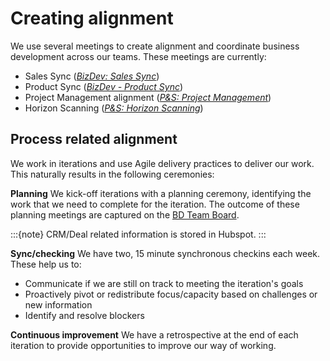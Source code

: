 # Creating alignment

We use several meetings to create alignment and coordinate business development across our teams.
These meetings are currently:

-   Sales Sync (_[BizDev: Sales Sync](meetings/sales-sync.md)_)
-   Product Sync (_[BizDev - Product Sync](meetings/product-sync.md)_)
-   Project Management alignment (_[P&S: Project Management](meetings/project-management-alignment.md)_)
-   Horizon Scanning (_[P&S: Horizon Scanning](meetings/horizon-scanning.md)_)

## Process related alignment

We work in iterations and use Agile delivery practices to deliver our work.
This naturally results in the following ceremonies:

**Planning**
We kick-off iterations with a planning ceremony, identifying the work that we need to complete for the iteration.
The outcome of these planning meetings are captured on the [BD Team Board](https://github.com/orgs/2i2c-org/projects/61/views/1?filterQuery=).

:::{note}
CRM/Deal related information is stored in Hubspot.
:::

**Sync/checking**
We have two, 15 minute synchronous checkins each week. These help us to:

-   Communicate if we are still on track to meeting the iteration's goals
-   Proactively pivot or redistribute focus/capacity based on challenges or new information
-   Identify and resolve blockers

**Continuous improvement**
We have a retrospective at the end of each iteration to provide opportunities to improve our way of working.
